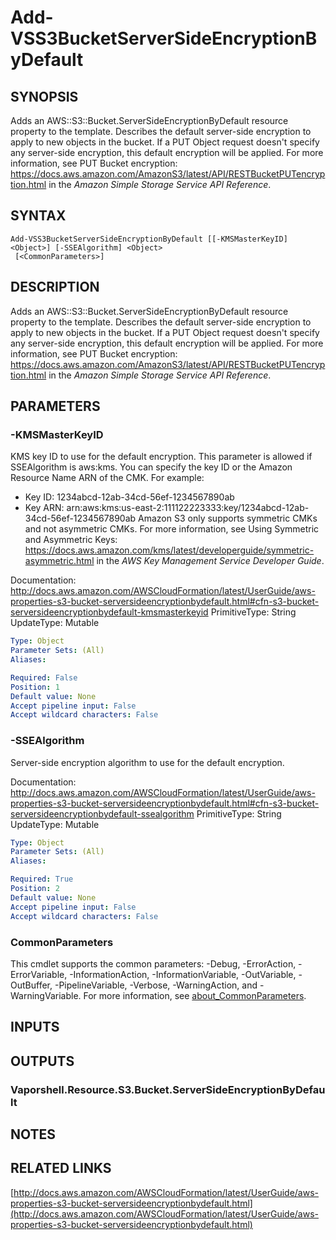 # Add-VSS3BucketServerSideEncryptionByDefault

## SYNOPSIS
Adds an AWS::S3::Bucket.ServerSideEncryptionByDefault resource property to the template.
Describes the default server-side encryption to apply to new objects in the bucket.
If a PUT Object request doesn't specify any server-side encryption, this default encryption will be applied.
For more information, see PUT Bucket encryption: https://docs.aws.amazon.com/AmazonS3/latest/API/RESTBucketPUTencryption.html in the *Amazon Simple Storage Service API Reference*.

## SYNTAX

```
Add-VSS3BucketServerSideEncryptionByDefault [[-KMSMasterKeyID] <Object>] [-SSEAlgorithm] <Object>
 [<CommonParameters>]
```

## DESCRIPTION
Adds an AWS::S3::Bucket.ServerSideEncryptionByDefault resource property to the template.
Describes the default server-side encryption to apply to new objects in the bucket.
If a PUT Object request doesn't specify any server-side encryption, this default encryption will be applied.
For more information, see PUT Bucket encryption: https://docs.aws.amazon.com/AmazonS3/latest/API/RESTBucketPUTencryption.html in the *Amazon Simple Storage Service API Reference*.

## PARAMETERS

### -KMSMasterKeyID
KMS key ID to use for the default encryption.
This parameter is allowed if SSEAlgorithm is aws:kms.
You can specify the key ID or the Amazon Resource Name ARN of the CMK.
For example:
+ Key ID: 1234abcd-12ab-34cd-56ef-1234567890ab
+ Key ARN: arn:aws:kms:us-east-2:111122223333:key/1234abcd-12ab-34cd-56ef-1234567890ab
Amazon S3 only supports symmetric CMKs and not asymmetric CMKs.
For more information, see Using Symmetric and Asymmetric Keys: https://docs.aws.amazon.com/kms/latest/developerguide/symmetric-asymmetric.html in the *AWS Key Management Service Developer Guide*.

Documentation: http://docs.aws.amazon.com/AWSCloudFormation/latest/UserGuide/aws-properties-s3-bucket-serversideencryptionbydefault.html#cfn-s3-bucket-serversideencryptionbydefault-kmsmasterkeyid
PrimitiveType: String
UpdateType: Mutable

```yaml
Type: Object
Parameter Sets: (All)
Aliases:

Required: False
Position: 1
Default value: None
Accept pipeline input: False
Accept wildcard characters: False
```

### -SSEAlgorithm
Server-side encryption algorithm to use for the default encryption.

Documentation: http://docs.aws.amazon.com/AWSCloudFormation/latest/UserGuide/aws-properties-s3-bucket-serversideencryptionbydefault.html#cfn-s3-bucket-serversideencryptionbydefault-ssealgorithm
PrimitiveType: String
UpdateType: Mutable

```yaml
Type: Object
Parameter Sets: (All)
Aliases:

Required: True
Position: 2
Default value: None
Accept pipeline input: False
Accept wildcard characters: False
```

### CommonParameters
This cmdlet supports the common parameters: -Debug, -ErrorAction, -ErrorVariable, -InformationAction, -InformationVariable, -OutVariable, -OutBuffer, -PipelineVariable, -Verbose, -WarningAction, and -WarningVariable. For more information, see [about_CommonParameters](http://go.microsoft.com/fwlink/?LinkID=113216).

## INPUTS

## OUTPUTS

### Vaporshell.Resource.S3.Bucket.ServerSideEncryptionByDefault
## NOTES

## RELATED LINKS

[http://docs.aws.amazon.com/AWSCloudFormation/latest/UserGuide/aws-properties-s3-bucket-serversideencryptionbydefault.html](http://docs.aws.amazon.com/AWSCloudFormation/latest/UserGuide/aws-properties-s3-bucket-serversideencryptionbydefault.html)

